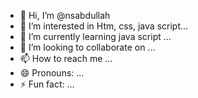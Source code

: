 - 👋 Hi, I’m @nsabdullah
- 👀 I’m interested in Htm, css, java script...
- 🌱 I’m currently learning java script ...
- 💞️ I’m looking to collaborate on ...
- 📫 How to reach me ...
- 😄 Pronouns: ...
- ⚡ Fun fact: ...

<!---
nsabdullah/nsabdullah is a ✨ special ✨ repository because its `README.md` (this file) appears on your GitHub profile.
You can click the Preview link to take a look at your changes.
--->

